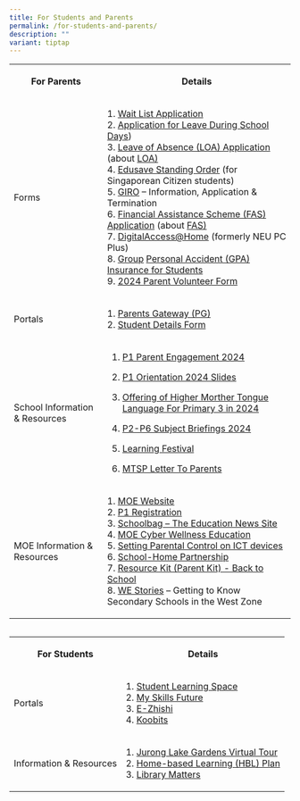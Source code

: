 ```yaml
---
title: For Students and Parents
permalink: /for-students-and-parents/
description: ""
variant: tiptap
---
```

<table><tbody><tr><th rowspan="1" colspan="1"><p>For Parents</p></th><th rowspan="1" colspan="1"><p>Details</p></th></tr><tr><td rowspan="1" colspan="1"><p>Forms</p></td><td rowspan="1" colspan="1"><p>1. <a href="https://go.gov.sg/fpswaitlist" rel="noopener noreferrer nofollow" target="_blank">Wait List Application</a><br>2. <a href="/files/Application%20for%20Leave%20During%20School%20Days%20v202301.pdf" rel="noopener noreferrer nofollow" target="_blank">Application for Leave During School Days</a>)<br>3. <a href="https://go.gov.sg/fpsloa" rel="noopener noreferrer nofollow" target="_blank">Leave of Absence (LOA) Application</a> (about <a href="https://www.moe.gov.sg/returning-singaporeans" rel="noopener noreferrer nofollow" target="_blank">LOA)</a><br>4. <a href="https://form.gov.sg/5be24a1bb3f842000fdc4e59" rel="noopener noreferrer nofollow" target="_blank">Edusave Standing Order</a> (for Singaporean Citizen students)<br>5. <a href="https://www.moe.gov.sg/financial-matters/fees/egiro" rel="noopener noreferrer nofollow" target="_blank">GIRO</a> – Information, Application &amp; Termination<br>6. <a href="https://go.gov.sg/moe-efas" rel="noopener noreferrer nofollow" target="_blank">Financial Assistance Scheme (FAS) Application</a> (about <a href="https://www.moe.gov.sg/financial-matters/financial-assistance" rel="noopener noreferrer nofollow" target="_blank">FAS)</a><br>7. <a href="https://www.imda.gov.sg/dah" rel="noopener noreferrer nofollow" target="_blank">DigitalAccess@Home</a> (formerly NEU PC Plus)<br>8. <a href="https://studentgpa.incomegroupins.com.sg/" rel="noopener noreferrer nofollow" target="_blank">Group</a> <a href="https://studentgpa.incomegroupins.com.sg/" rel="noopener noreferrer nofollow" target="_blank">Personal Accident (GPA) Insurance for Students</a><br>9. <a href="https://form.gov.sg/6528a9066b6c18001233018b" rel="noopener noreferrer nofollow" target="_blank">2024 Parent Volunteer Form</a></p></td></tr><tr><td rowspan="1" colspan="1"><p>Portals</p></td><td rowspan="1" colspan="1"><p>1. <a href="https://pg.moe.edu.sg/" rel="noopener noreferrer nofollow" target="_blank">Parents Gateway (PG)</a><br>2. <a href="https://pg.moe.edu.sg/forms/sdf" rel="noopener noreferrer nofollow" target="_blank">Student Details Form</a></p></td></tr><tr><td rowspan="1" colspan="1"><p>School Information &amp; Resources</p></td><td rowspan="1" colspan="1"><ol data-tight="true" class="tight"><li><p><a href="/files/P1_Parent_Engagement_2024.pdf" rel="noopener noreferrer nofollow" target="_blank">P1 Parent Engagement 2024</a></p></li><li><p><a href="/files/P1_Orientation_2024.pdf" rel="noopener noreferrer nofollow" target="_blank">P1 Orientation 2024 Slides</a></p></li><li><p><a href="https://go.gov.sg/hmtl-p3-2024" rel="noopener noreferrer nofollow" target="_blank">Offering of Higher Morther Tongue Language For Primary 3 in 2024</a></p></li><li><p><a href="https://www.frontierpri.moe.edu.sg/subject-briefings-2024/" rel="noopener noreferrer nofollow" target="_blank">P2-P6 Subject Briefings 2024</a></p></li><li><p><a href="https://www.frontierpri.moe.edu.sg/learning-festival-for-parents/" rel="noopener noreferrer nofollow" target="_blank">Learning Festival</a></p></li><li><p><a href="/files/MTSP_Letter_To_Parents.pdf" rel="noopener noreferrer nofollow" target="_blank">MTSP Letter To Parents</a></p></li></ol></td></tr><tr><td rowspan="1" colspan="1"><p>MOE Information &amp; Resources</p></td><td rowspan="1" colspan="1"><p>1. <a href="https://www.moe.gov.sg/" rel="noopener noreferrer nofollow" target="_blank">MOE Website</a><br>2. <a href="https://www.moe.gov.sg/primary/p1-registration" rel="noopener noreferrer nofollow" target="_blank">P1 Registration</a><br>3. <a href="https://www.schoolbag.edu.sg/" rel="noopener noreferrer nofollow" target="_blank">Schoolbag – The Education News Site</a><br>4. <a href="https://www.moe.gov.sg/education-in-sg/our-programmes/cyber-wellness" rel="noopener noreferrer nofollow" target="_blank">MOE Cyber Wellness Education</a> <br>5. <a href="https://www.moe.gov.sg/news/press-releases/20190216-guidelines-for-school-home-partnership-preparing-students-for-the-future" rel="noopener noreferrer nofollow" target="_blank">Setting Parental Control on ICT devices</a><br>6. <a href="https://www.schoolbag.edu.sg/" rel="noopener noreferrer nofollow" target="_blank">School-Home Partnership</a><br>7. <a href="/files/Resource-Kit-Parent-Kit-Back-to-School-Updated-final.pdf" rel="noopener noreferrer nofollow" target="_blank">Resource Kit (Parent Kit) - Back to School</a><br>8. <a href="https://online.fliphtml5.com/obrr/qkde/" rel="noopener noreferrer nofollow" target="_blank">WE Stories</a> – Getting to Know Secondary Schools in the West Zone</p></td></tr></tbody></table><pre><code></code></pre><table><tbody><tr><th rowspan="1" colspan="1"><p>For Students</p></th><th rowspan="1" colspan="1"><p>Details</p></th></tr><tr><td rowspan="1" colspan="1"><p>Portals</p></td><td rowspan="1" colspan="1"><p>1. <a href="https://vle.learning.moe.edu.sg/login" rel="noopener noreferrer nofollow" target="_blank">Student Learning Space</a><br>2. <a href="https://www.myskillsfuture.gov.sg/content/student/en/primary.html" rel="noopener noreferrer nofollow" target="_blank">My Skills Future</a><br>3. <a href="https://www.ezhishi.net/Contents/index.html" rel="noopener noreferrer nofollow" target="_blank">E-Zhishi</a><br>4. <a href="https://member.koobits.com/" rel="noopener noreferrer nofollow" target="_blank">Koobits</a></p></td></tr><tr><td rowspan="1" colspan="1"><p>Information &amp; Resources</p></td><td rowspan="1" colspan="1"><p>1. <a href="https://singapore360.com/360/juronglakegardens" rel="noopener noreferrer nofollow" target="_blank">Jurong Lake Gardens Virtual Tour</a><br>2. <a href="https://www.frontierpri.moe.edu.sg/hbl-2/" rel="noopener noreferrer nofollow" target="_blank">Home-based Learning (HBL) Plan</a><br>3. <a href="https://www.frontierpri.moe.edu.sg/library-matters/" rel="noopener noreferrer nofollow" target="_blank">Library Matters</a></p></td></tr></tbody></table><p></p>